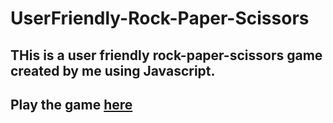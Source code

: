 # UserFriendly-Rock-Paper-Scissors
## THis is a user friendly rock-paper-scissors game created by me using Javascript.
## Play the game [here](https://tripple-a.github.io/UserFriendly-Rock-Paper-Scissors/)
